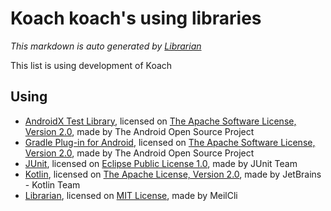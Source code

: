 # Koach koach's using libraries
*This markdown is auto generated by [Librarian](https://github.com/MeilCli/Librarian)*

This list is using development of Koach

## Using
- [AndroidX Test Library](https://developer.android.com/testing), licensed on [The Apache Software License, Version 2.0](http://www.apache.org/licenses/LICENSE-2.0.txt), made by The Android Open Source Project
- [Gradle Plug-in for Android](https://developer.android.com/studio), licensed on [The Apache Software License, Version 2.0](http://www.apache.org/licenses/LICENSE-2.0.txt), made by The Android Open Source Project
- [JUnit](http://junit.org), licensed on [Eclipse Public License 1.0](http://www.eclipse.org/legal/epl-v10.html), made by JUnit Team
- [Kotlin](https://kotlinlang.org/), licensed on [The Apache License, Version 2.0](http://www.apache.org/licenses/LICENSE-2.0.txt), made by JetBrains - Kotlin Team
- [Librarian](https://github.com/MeilCli/Librarian), licensed on [MIT License](https://github.com/MeilCli/Librarian/blob/master/LICENSE), made by MeilCli
